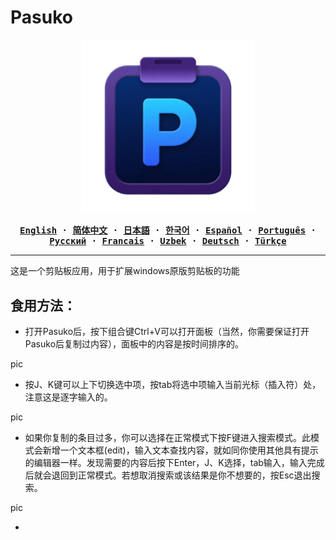 # Pasuko

<p align="center" style="text-align: center">
  <img src="./assets/images/logo.png" width="55%"><br/>
</p>

<div align="center">
<strong>
<samp>

[English](README.md) · [简体中文](README.zh-Hans.md) · [日本語](README.ja.md) ·
[한국어](README.ko.md) · [Español](README.es.md) · [Português](README.pt-br.md) ·
[Русский](README.ru.md) · [Francais](README.fr.md) · [Uzbek](README.uz.md) · [Deutsch](README.de.md) ·
[Türkçe](README.tr.md)

</samp>
</strong>
</div>

---
这是一个剪贴板应用，用于扩展windows原版剪贴板的功能

## 食用方法：

- 打开Pasuko后，按下组合键Ctrl+V可以打开面板（当然，你需要保证打开Pasuko后复制过内容），面板中的内容是按时间排序的。

<p>pic</p>

- 按J、K键可以上下切换选中项，按tab将选中项输入当前光标（插入符）处，注意这是逐字输入的。

<p>pic</p>

- 如果你复制的条目过多，你可以选择在正常模式下按F键进入搜索模式。此模式会新增一个文本框(edit)，输入文本查找内容，就如同你使用其他具有提示的编辑器一样。发现需要的内容后按下Enter，J、K选择，tab输入，输入完成后就会退回到正常模式。若想取消搜索或该结果是你不想要的，按Esc退出搜索。

<p>pic</p>

- 

